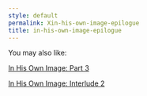 ```yaml
---
style: default
permalink: Xin-his-own-image-epilogue
title: in-his-own-image-epilogue
---
```

You may also like:

[In His Own Image: Part 3](http://scp-wiki.net/in-his-own-image-part-3)

[In His Own Image: Interlude 2](http://scp-wiki.net/in-his-own-image-interlude-2)
